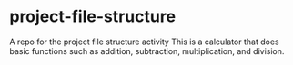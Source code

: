 # project-file-structure
A repo for the project file structure activity
This is a calculator that does basic functions such as addition, subtraction, multiplication, and division. 
